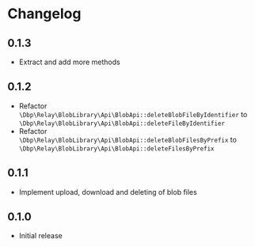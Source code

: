 # Changelog

## 0.1.3

- Extract and add more methods

## 0.1.2

- Refactor `\Dbp\Relay\BlobLibrary\Api\BlobApi::deleteBlobFileByIdentifier` to `\Dbp\Relay\BlobLibrary\Api\BlobApi::deleteFileByIdentifier`
- Refactor `\Dbp\Relay\BlobLibrary\Api\BlobApi::deleteBlobFilesByPrefix` to `\Dbp\Relay\BlobLibrary\Api\BlobApi::deleteFilesByPrefix`

## 0.1.1

- Implement upload, download and deleting of blob files

## 0.1.0

- Initial release
